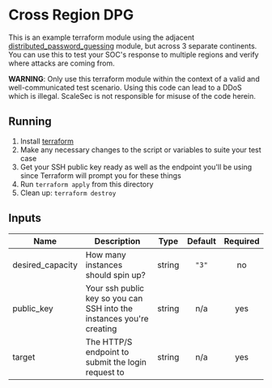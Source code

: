 # Cross Region DPG

This is an example terraform module using the adjacent [distributed_password_guessing](../distributed_password_guessing/README.md) module, but across 3 separate continents. You can use this to test your SOC's response to multiple regions and verify where attacks are coming from.

**WARNING**: Only use this terraform module within the context of a valid and well-communicated test scenario. Using this code can lead to a DDoS which is illegal. ScaleSec is not responsible for misuse of the code herein.

## Running

1. Install [terraform](https://terraform.io/downloads.html)
2. Make any necessary changes to the script or variables to suite your test case
3. Get your SSH public key ready as well as the endpoint you'll be using since Terraform will prompt you for these things
4. Run `terraform apply` from this directory
5. Clean up: `terraform destroy`

## Inputs

| Name | Description | Type | Default | Required |
|------|-------------|:----:|:-----:|:-----:|
| desired\_capacity | How many instances should spin up? | string | `"3"` | no |
| public\_key | Your ssh public key so you can SSH into the instances you're creating | string | n/a | yes |
| target | The HTTP/S endpoint to submit the login request to | string | n/a | yes |
